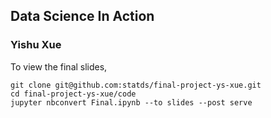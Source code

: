 ## Data Science In Action
### Yishu Xue

To view the final slides, 

   ```
git clone git@github.com:statds/final-project-ys-xue.git
cd final-project-ys-xue/code
jupyter nbconvert Final.ipynb --to slides --post serve
   ```
